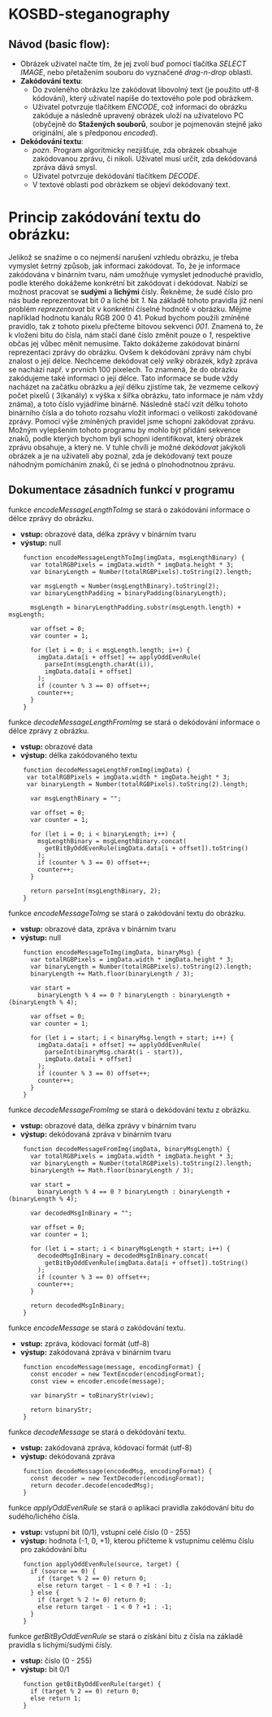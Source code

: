 # KOSBD-steganography

## Návod (basic flow):

- Obrázek uživatel načte tím, že jej zvolí buď pomocí tlačítka _SELECT IMAGE_, nebo přetažením souboru do vyznačené _drag-n-drop_ oblasti.
- **Zakódování textu**:
  - Do zvoleného obrázku lze zakódovat libovolný text (je použito utf-8 kódování), který uživatel napíše do textového pole pod obrázkem.
  - Uživatel potvrzuje tlačítkem _ENCODE_, což informaci do obrázku zakóduje a následně upravený obrázek uloží na uživatelovo PC (obyčejně do **Stažených souborů**, soubor je pojmenován stejně jako originální, ale s předponou _encoded_).
- **Dekódování textu**:
  - _pozn._ Program algoritmicky nezjišťuje, zda obrázek obsahuje zakódovanou zprávu, či nikoli. Uživatel musí určit, zda dekódovaná zpráva dává smysl.
  - Uživatel potvrzuje dekódování tlačítkem _DECODE_.
  - V textové oblasti pod obrázkem se objeví dekódovaný text.

# Princip zakódování textu do obrázku:

Jelikož se snažíme o co nejmenší narušení vzhledu obrázku, je třeba vymyslet šetrný způsob, jak informaci zakódovat. To, že je informace zakódována v binárním tvaru, nám umožňuje vymyslet jednoduché pravidlo, podle kterého dokážeme konkrétní bit zakódovat i dekódovat.
Nabízí se možnost pracovat se **sudými** a **lichými** čísly. Řekněme, že sudé číslo pro nás bude reprezentovat bit _0_ a liché bit _1_. Na základě tohoto pravidla již není problém _reprezentovat_ bit v konkrétní číselné hodnotě v obrázku. Mějme například hodnotu kanálu RGB 200 0 41. Pokud bychom použili zmíněné pravidlo, tak z tohoto pixelu přečteme bitovou sekvenci _001_. Znamená to, že k vložení bitu do čísla, nám stačí dané číslo změnit pouze o _1_, respektive občas jej vůbec měnit nemusíme. Takto dokážeme zakódovat binární reprezentaci zprávy do obrázku.
Ovšem k dekódování zprávy nám chybí znalost o její délce. Nechceme dekódovat celý _velký_ obrázek, když zpráva se nachází např. v prvních 100 pixelech. To znamená, že do obrázku zakódujeme také informaci o její délce. Tato informace se bude vždy nacházet na začátku obrázku a _její_ délku zjistíme tak, že vezmeme celkový počet pixelů ( 3(kanály) x výška x šířka obrázku, tato informace je nám vždy známa), a toto číslo vyjádříme binárně. Následně stačí vzít délku tohoto binárního čísla a do tohoto rozsahu vložit informaci o velikosti zakódované zprávy.
Pomocí výše zmíněných pravidel jsme schopni zakódovat zprávu. Možným vylepšením tohoto programu by mohlo být přidání sekvence znaků, podle kterých bychom byli schopni identifikovat, který obrázek zprávu obsahuje, a který ne. V tuhle chvíli je možné _dekódovat_ jakýkoli obrázek a je na uživateli aby poznal, zda je dekódovaný text pouze náhodným pomícháním znaků, či se jedná o plnohodnotnou zprávu.

## Dokumentace zásadních funkcí v programu

funkce _encodeMessageLengthToImg_ se stará o zakódování informace o délce zprávy do obrázku.

- **vstup:** obrazové data, délka zprávy v binárním tvaru
- **výstup:** null

```
    function encodeMessageLengthToImg(imgData, msgLengthBinary) {
      var totalRGBPixels = imgData.width * imgData.height * 3;
      var binaryLength = Number(totalRGBPixels).toString(2).length;

      var msgLength = Number(msgLengthBinary).toString(2);
      var binaryLengthPadding = binaryPadding(binaryLength);

      msgLength = binaryLengthPadding.substr(msgLength.length) + msgLength;

      var offset = 0;
      var counter = 1;

      for (let i = 0; i < msgLength.length; i++) {
        imgData.data[i + offset] += applyOddEvenRule(
          parseInt(msgLength.charAt(i)),
          imgData.data[i + offset]
        );
        if (counter % 3 == 0) offset++;
        counter++;
      }
    }
```

funkce _decodeMessageLengthFromImg_ se stará o dekódování informace o délce zprávy z obrázku.

- **vstup:** obrazové data
- **výstup:** délka zakódovaného textu

```
    function decodeMessageLengthFromImg(imgData) {
     var totalRGBPixels = imgData.width * imgData.height * 3;
     var binaryLength = Number(totalRGBPixels).toString(2).length;

      var msgLengthBinary = "";

      var offset = 0;
      var counter = 1;

      for (let i = 0; i < binaryLength; i++) {
        msgLengthBinary = msgLengthBinary.concat(
          getBitByOddEvenRule(imgData.data[i + offset]).toString()
        );
        if (counter % 3 == 0) offset++;
        counter++;
      }

      return parseInt(msgLengthBinary, 2);
    }
```

funkce _encodeMessageToImg_ se stará o zakódování textu do obrázku.

- **vstup:** obrazové data, zpráva v binárním tvaru
- **výstup:** null

```
    function encodeMessageToImg(imgData, binaryMsg) {
      var totalRGBPixels = imgData.width * imgData.height * 3;
      var binaryLength = Number(totalRGBPixels).toString(2).length;
      binaryLength += Math.floor(binaryLength / 3);

      var start =
        binaryLength % 4 == 0 ? binaryLength : binaryLength + (binaryLength % 4);

      var offset = 0;
      var counter = 1;

      for (let i = start; i < binaryMsg.length + start; i++) {
        imgData.data[i + offset] += applyOddEvenRule(
          parseInt(binaryMsg.charAt(i - start)),
          imgData.data[i + offset]
        );
        if (counter % 3 == 0) offset++;
        counter++;
      }
    }
```

funkce _decodeMessageFromImg_ se stará o dekódování textu z obrázku.

- **vstup:** obrazové data, délka zprávy v binárním tvaru
- **výstup:** dekódovaná zpráva v binárním tvaru

```
    function decodeMessageFromImg(imgData, binaryMsgLength) {
      var totalRGBPixels = imgData.width * imgData.height * 3;
      var binaryLength = Number(totalRGBPixels).toString(2).length;
      binaryLength += Math.floor(binaryLength / 3);

      var start =
        binaryLength % 4 == 0 ? binaryLength : binaryLength + (binaryLength % 4);

      var decodedMsgInBinary = "";

      var offset = 0;
      var counter = 1;

      for (let i = start; i < binaryMsgLength + start; i++) {
        decodedMsgInBinary = decodedMsgInBinary.concat(
          getBitByOddEvenRule(imgData.data[i + offset]).toString()
        );
        if (counter % 3 == 0) offset++;
        counter++;
      }

      return decodedMsgInBinary;
    }
```

funkce _encodeMessage_ se stará o zakódování textu.

- **vstup:** zpráva, kódovací formát (utf-8)
- **výstup:** zakódovaná zpráva v binárním tvaru

```
    function encodeMessage(message, encodingFormat) {
      const encoder = new TextEncoder(encodingFormat);
      const view = encoder.encode(message);

      var binaryStr = toBinaryStr(view);

      return binaryStr;
    }
```

funkce _decodeMessage_ se stará o dekódování textu.

- **vstup:** zakódovaná zpráva, kódovací formát (utf-8)
- **výstup:** dekódovaná zpráva

```
    function decodeMessage(encodedMsg, encodingFormat) {
      const decoder = new TextDecoder(encodingFormat);
      return decoder.decode(encodedMsg);
    }
```

funkce _applyOddEvenRule_ se stará o aplikaci pravidla zakódování bitu do sudého/lichého čísla.

- **vstup:** vstupní bit (0/1), vstupní celé číslo (0 - 255)
- **výstup:** hodnota (-1, 0, +1), kterou přičteme k vstupnímu celému číslu pro zakódování bitu

```
    function applyOddEvenRule(source, target) {
      if (source == 0) {
        if (target % 2 == 0) return 0;
        else return target - 1 < 0 ? +1 : -1;
      } else {
        if (target % 2 != 0) return 0;
        else return target - 1 < 0 ? +1 : -1;
      }
    }
```

funkce _getBitByOddEvenRule_ se stará o získání bitu z čísla na základě pravidla s lichými/sudými čísly.

- **vstup:** číslo (0 - 255)
- **výstup:** bit 0/1

```
    function getBitByOddEvenRule(target) {
      if (target % 2 == 0) return 0;
      else return 1;
    }
```
